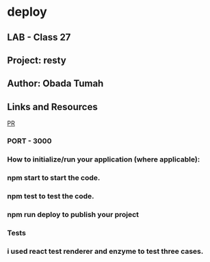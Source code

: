 # deploy

## LAB - Class 27

## Project: resty

## Author: Obada Tumah

## Links and Resources

[PR](https://github.com/obadatumah-401-advanced-javascript/deploy/pull/3)


### PORT - 3000

### How to initialize/run your application (where applicable):

### npm start to start the code.

### npm test to test the code.

### npm run deploy to publish your project


### Tests

### i used react test renderer and enzyme to test three cases.
